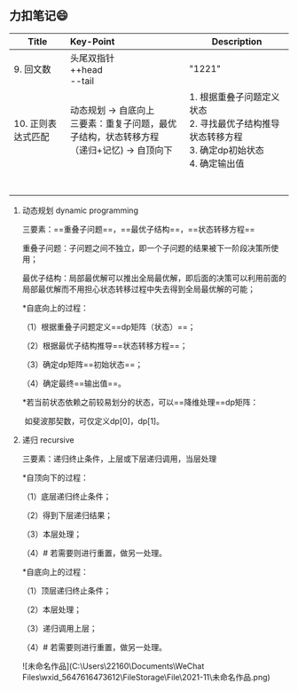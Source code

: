 ## 力扣笔记:smile:

| Title              | Key-Point                                                    | Description                                                  |
| ------------------ | :----------------------------------------------------------- | ------------------------------------------------------------ |
| 9. 回文数          | 头尾双指针<br />++head<br />--tail                           | "1221"                                                       |
| 10. 正则表达式匹配 | 动态规划 -> 自底向上<br />三要素：重复子问题，最优子结构，状态转移方程<br />（递归+记忆) -> 自顶向下 | 1. 根据重叠子问题定义状态<br />2. 寻找最优子结构推导状态转移方程<br />3. 确定dp初始状态<br />4. 确定输出值 |
|                    |                                                              |                                                              |
|                    |                                                              |                                                              |
|                    |                                                              |                                                              |
|                    |                                                              |                                                              |
|                    |                                                              |                                                              |
|                    |                                                              |                                                              |
|                    |                                                              |                                                              |

1. 动态规划 dynamic programming

   三要素：==重叠子问题==，==最优子结构==，==状态转移方程==

   重叠子问题：子问题之间不独立，即一个子问题的结果被下一阶段决策所使用；

   最优子结构：局部最优解可以推出全局最优解，即后面的决策可以利用前面的局部最优解而不用担心状态转移过程中失去得到全局最优解的可能；

   *自底向上的过程：

   （1）根据重叠子问题定义==dp矩阵（状态）==；

   （2）根据最优子结构推导==状态转移方程==；

   （3）确定dp矩阵==初始状态==；

   （4）确定最终==输出值==。

   *若当前状态依赖之前较易划分的状态，可以==降维处理==dp矩阵：

   ​		如斐波那契数，可仅定义dp[0]，dp[1]。

   

2. 递归 recursive

   三要素：递归终止条件，上层或下层递归调用，当层处理

   *自顶向下的过程：

   （1）底层递归终止条件；

   （2）得到下层递归结果；

   （3）本层处理；

   （4）# 若需要则进行重置，做另一处理。

   *自底向上的过程：

   （1）顶层递归终止条件；

   （2）本层处理；

   （3）递归调用上层；

   （4）# 若需要则进行重置，做另一处理。

   ![未命名作品](C:\Users\22160\Documents\WeChat Files\wxid_5647616473612\FileStorage\File\2021-11\未命名作品.png)





